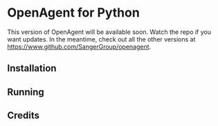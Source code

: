 # OpenAgent for Python
This version of OpenAgent will be available soon. Watch the repo if you want updates. In the meantime, check out all the other versions at https://www.github.com/SangerGroup/openagent.

## Installation

## Running

## Credits
